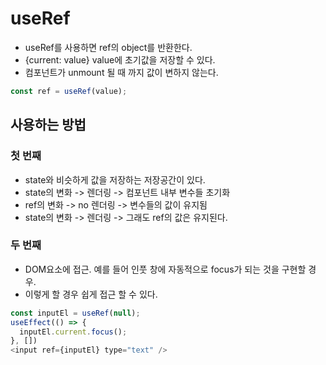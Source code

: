 # useRef
- useRef를 사용하면 ref의 object를 반환한다.
- {current: value} value에 초기값을 저장할 수 있다.
- 컴포넌트가 unmount 될 때 까지 값이 변하지 않는다.
```js
const ref = useRef(value);
```
## 사용하는 방법
### 첫 번째 
- state와 비슷하게 값을 저장하는 저장공간이 있다.
- state의 변화 -> 렌더링 -> 컴포넌트 내부 변수들 초기화
- ref의 변화 -> no 렌더링 -> 변수들의 값이 유지됨
- state의 변화 -> 렌더링 -> 그래도 ref의 값은 유지된다.
### 두 번째
- DOM요소에 접근. 예를 들어 인풋 창에 자동적으로 focus가 되는 것을 구현할 경우.
- 이렇게 할 경우 쉽게 접근 할 수 있다.
```js
const inputEl = useRef(null);
useEffect(() => {
  inputEl.current.focus();
}, [])
<input ref={inputEl} type="text" />
```
